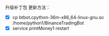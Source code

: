 升级补丁包
更新方法：
   - [x] cp btbot.cpython-36m-x86_64-linux-gnu.so /home/python1/BinanceTradingBot
   - [x] service printMoney1 restart
